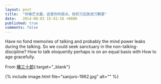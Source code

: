 ```yaml
---
layout: post
title:  "你锋芒太露，这是你的弱点。但好刀应放进刀鞘里"
date:   2014-08-03 15:41:16 +0800
published: true
comments: false
---
```

Have no fond memories of talking and probably the mind power leaks during the talking. So we could seek sanctuary in the non-talking-discipline? How to talk eloquently perhaps is on an equal basis with How to age gracefully.

From [椿三十郎](http://en.wikipedia.org/wiki/Sanjuro){:target="_blank"}

{% include image.html file="sanjuro-1962.jpg" alt="" %}
